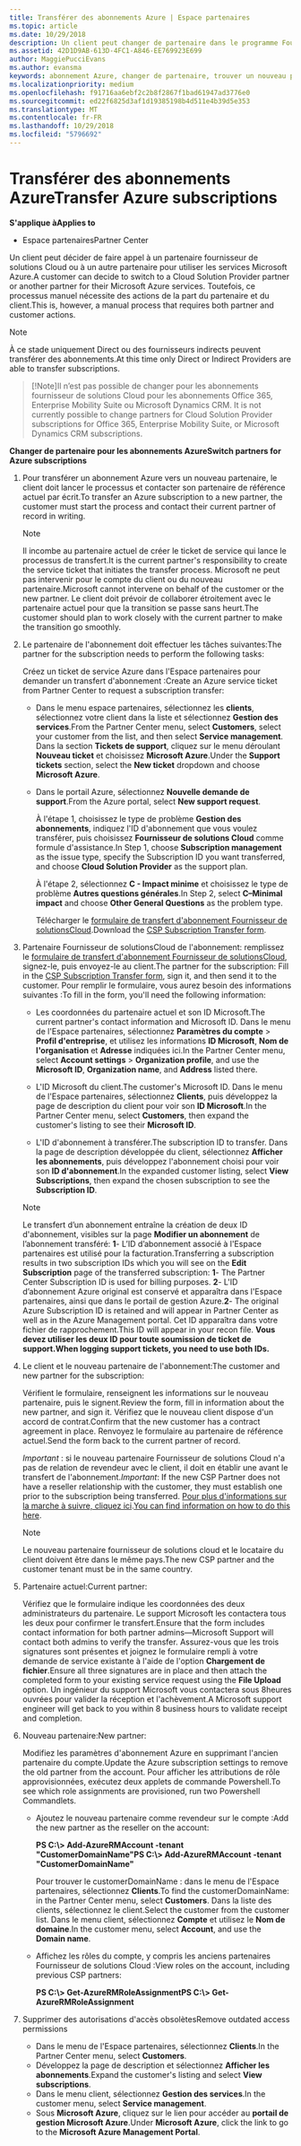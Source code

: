 ```yaml
---
title: Transférer des abonnements Azure | Espace partenaires
ms.topic: article
ms.date: 10/29/2018
description: Un client peut changer de partenaire dans le programme Fournisseur de solutions&nbsp;Cloud pour utiliser les services Microsoft&nbsp;Azure. Toutefois, ce processus manuel nécessite des actions de la part du partenaire et du client.
ms.assetid: 42D1D9AB-613D-4FC1-A846-EE769923E699
author: MaggiePucciEvans
ms.author: evansma
keywords: abonnement Azure, changer de partenaire, trouver un nouveau partenaire, autre partenaire
ms.localizationpriority: medium
ms.openlocfilehash: f91716aa6ebf2c2b8f2867f1bad61947ad3776e0
ms.sourcegitcommit: ed22f6825d3af1d19385198b4d511e4b39d5e353
ms.translationtype: MT
ms.contentlocale: fr-FR
ms.lasthandoff: 10/29/2018
ms.locfileid: "5796692"
---
```

# <a name="transfer-azure-subscriptions"></a><span data-ttu-id="10c79-105">Transférer des abonnements Azure</span><span class="sxs-lookup"><span data-stu-id="10c79-105">Transfer Azure subscriptions</span></span> 

**<span data-ttu-id="10c79-106">S'applique à</span><span class="sxs-lookup"><span data-stu-id="10c79-106">Applies to</span></span>**

-  <span data-ttu-id="10c79-107">Espace partenaires</span><span class="sxs-lookup"><span data-stu-id="10c79-107">Partner Center</span></span>

<span data-ttu-id="10c79-108">Un client peut décider de faire appel à un partenaire fournisseur de solutions Cloud ou à un autre partenaire pour utiliser les services Microsoft Azure.</span><span class="sxs-lookup"><span data-stu-id="10c79-108">A customer can decide to switch to a Cloud Solution Provider partner or another partner for their Microsoft Azure services.</span></span> <span data-ttu-id="10c79-109">Toutefois, ce processus manuel nécessite des actions de la part du partenaire et du client.</span><span class="sxs-lookup"><span data-stu-id="10c79-109">This is, however, a manual process that requires both partner and customer actions.</span></span>

>[!Note]  
><span data-ttu-id="10c79-110">À ce stade uniquement Direct ou des fournisseurs indirects peuvent transférer des abonnements.</span><span class="sxs-lookup"><span data-stu-id="10c79-110">At this time only Direct or Indirect Providers are able to transfer subscriptions.</span></span>

>[!Note]<span data-ttu-id="10c79-111">Il n’est pas possible de changer pour les abonnements fournisseur de solutions Cloud pour les abonnements Office 365, Enterprise Mobility Suite ou Microsoft Dynamics CRM.</span><span class="sxs-lookup"><span data-stu-id="10c79-111"> It is not currently possible to change partners for Cloud Solution Provider subscriptions for Office 365, Enterprise Mobility Suite, or Microsoft Dynamics CRM subscriptions.</span></span>



**<span data-ttu-id="10c79-112">Changer de partenaire pour les abonnements Azure</span><span class="sxs-lookup"><span data-stu-id="10c79-112">Switch partners for Azure subscriptions</span></span>**

1.  <span data-ttu-id="10c79-113">Pour transférer un abonnement Azure vers un nouveau partenaire, le client doit lancer le processus et contacter son partenaire de référence actuel par écrit.</span><span class="sxs-lookup"><span data-stu-id="10c79-113">To transfer an Azure subscription to a new partner, the customer must start the process and contact their current partner of record in writing.</span></span> 

    >[!Note]
    ><span data-ttu-id="10c79-114">Il incombe au partenaire actuel de créer le ticket de service qui lance le processus de transfert.</span><span class="sxs-lookup"><span data-stu-id="10c79-114">It is the current partner's responsibility to create the service ticket that initiates the transfer process.</span></span> <span data-ttu-id="10c79-115">Microsoft ne peut pas intervenir pour le compte du client ou du nouveau partenaire.</span><span class="sxs-lookup"><span data-stu-id="10c79-115">Microsoft cannot intervene on behalf of the customer or the new partner.</span></span> <span data-ttu-id="10c79-116">Le client doit prévoir de collaborer étroitement avec le partenaire actuel pour que la transition se passe sans heurt.</span><span class="sxs-lookup"><span data-stu-id="10c79-116">The customer should plan to work closely with the current partner to make the transition go smoothly.</span></span>

2.  <span data-ttu-id="10c79-117">Le partenaire de l'abonnement doit effectuer les tâches suivantes:</span><span class="sxs-lookup"><span data-stu-id="10c79-117">The partner for the subscription needs to perform the following tasks:</span></span>

    <span data-ttu-id="10c79-118">Créez un ticket de service Azure dans l'Espace partenaires pour demander un transfert d'abonnement&nbsp;:</span><span class="sxs-lookup"><span data-stu-id="10c79-118">Create an Azure service ticket from Partner Center to request a subscription transfer:</span></span>

    -   <span data-ttu-id="10c79-119">Dans le menu espace partenaires, sélectionnez les **clients**, sélectionnez votre client dans la liste et sélectionnez **Gestion des services**.</span><span class="sxs-lookup"><span data-stu-id="10c79-119">From the Partner Center menu, select **Customers**, select your customer from the list, and then select **Service management**.</span></span> <span data-ttu-id="10c79-120">Dans la section **Tickets de support**, cliquez sur le menu déroulant **Nouveau ticket** et choisissez **Microsoft Azure**.</span><span class="sxs-lookup"><span data-stu-id="10c79-120">Under the **Support tickets** section, select the **New ticket** dropdown and choose **Microsoft Azure**.</span></span>

    -   <span data-ttu-id="10c79-121">Dans le portail Azure, sélectionnez **Nouvelle demande de support**.</span><span class="sxs-lookup"><span data-stu-id="10c79-121">From the Azure portal, select **New support request**.</span></span>

        <span data-ttu-id="10c79-122">À l'étape&nbsp;1, choisissez le type de problème **Gestion des abonnements**, indiquez l'ID d'abonnement que vous voulez transférer, puis choisissez **Fournisseur de solutions&nbsp;Cloud** comme formule d'assistance.</span><span class="sxs-lookup"><span data-stu-id="10c79-122">In Step 1, choose **Subscription management** as the issue type, specify the Subscription ID you want transferred, and choose **Cloud Solution Provider** as the support plan.</span></span>

        <span data-ttu-id="10c79-123">À l'étape 2, sélectionnez **C - Impact minime** et choisissez le type de problème **Autres questions générales**.</span><span class="sxs-lookup"><span data-stu-id="10c79-123">In Step 2, select **C–Minimal impact** and choose **Other General Questions** as the problem type.</span></span>

        <span data-ttu-id="10c79-124">Télécharger le [formulaire de transfert d'abonnement Fournisseur de solutionsCloud](https://assets.windowsphone.com/5222c408-e546-4e01-b72a-2ec7d4c43d57/CSP_Subscription_Transfer_Form_Azure_InvariantCulture_Default.zip).</span><span class="sxs-lookup"><span data-stu-id="10c79-124">Download the [CSP Subscription Transfer form](https://assets.windowsphone.com/5222c408-e546-4e01-b72a-2ec7d4c43d57/CSP_Subscription_Transfer_Form_Azure_InvariantCulture_Default.zip).</span></span>

3.  <span data-ttu-id="10c79-125">Partenaire Fournisseur de solutionsCloud de l'abonnement: remplissez le [formulaire de transfert d'abonnement Fournisseur de solutionsCloud](https://assets.windowsphone.com/5222c408-e546-4e01-b72a-2ec7d4c43d57/CSP_Subscription_Transfer_Form_Azure_InvariantCulture_Default.zip), signez-le, puis envoyez-le au client.</span><span class="sxs-lookup"><span data-stu-id="10c79-125">The partner for the subscription: Fill in the [CSP Subscription Transfer form](https://assets.windowsphone.com/5222c408-e546-4e01-b72a-2ec7d4c43d57/CSP_Subscription_Transfer_Form_Azure_InvariantCulture_Default.zip), sign it, and then send it to the customer.</span></span> <span data-ttu-id="10c79-126">Pour remplir le formulaire, vous aurez besoin des informations suivantes&nbsp;:</span><span class="sxs-lookup"><span data-stu-id="10c79-126">To fill in the form, you'll need the following information:</span></span>

    -   <span data-ttu-id="10c79-127">Les coordonnées du partenaire actuel et son ID Microsoft.</span><span class="sxs-lookup"><span data-stu-id="10c79-127">The current partner's contact information and Microsoft ID.</span></span> <span data-ttu-id="10c79-128">Dans le menu de l'Espace partenaires, sélectionnez **Paramètres du compte** &gt; **Profil d'entreprise**, et utilisez les informations **ID Microsoft**, **Nom de l'organisation** et **Adresse** indiquées ici.</span><span class="sxs-lookup"><span data-stu-id="10c79-128">In the Partner Center menu, select **Account settings** &gt; **Organization profile**, and use the **Microsoft ID**, **Organization name**, and **Address** listed there.</span></span>

    -   <span data-ttu-id="10c79-129">L'ID&nbsp;Microsoft du client.</span><span class="sxs-lookup"><span data-stu-id="10c79-129">The customer's Microsoft ID.</span></span> <span data-ttu-id="10c79-130">Dans le menu de l'Espace partenaires, sélectionnez **Clients**, puis développez la page de description du client pour voir son **ID&nbsp;Microsoft**.</span><span class="sxs-lookup"><span data-stu-id="10c79-130">In the Partner Center menu, select **Customers**, then expand the customer's listing to see their **Microsoft ID**.</span></span>

    -   <span data-ttu-id="10c79-131">L'ID d'abonnement à transférer.</span><span class="sxs-lookup"><span data-stu-id="10c79-131">The subscription ID to transfer.</span></span> <span data-ttu-id="10c79-132">Dans la page de description développée du client, sélectionnez **Afficher les abonnements**, puis développez l'abonnement choisi pour voir son **ID d'abonnement**.</span><span class="sxs-lookup"><span data-stu-id="10c79-132">In the expanded customer listing, select **View Subscriptions**, then expand the chosen subscription to see the **Subscription ID**.</span></span>

     >[!Note]
     ><span data-ttu-id="10c79-133">Le transfert d’un abonnement entraîne la création de deux ID d'abonnement, visibles sur la page **Modifier un abonnement** de l’abonnement transféré: **1**- L’ID d’abonnement associé à l'Espace partenaires est utilisé pour la facturation.</span><span class="sxs-lookup"><span data-stu-id="10c79-133">Transferring a subscription results in two subscription IDs which you will see on the **Edit Subscription** page of the transferred subscription: **1**- The Partner Center Subscription ID is used for billing purposes.</span></span> 
    <span data-ttu-id="10c79-134">**2**- L'ID d’abonnement Azure original est conservé et apparaîtra dans l'Espace partenaires, ainsi que dans le portail de gestion Azure.</span><span class="sxs-lookup"><span data-stu-id="10c79-134">**2**-  The original Azure Subscription ID is retained and will appear in Partner Center as well as in the Azure Management portal.</span></span> <span data-ttu-id="10c79-135">Cet ID apparaîtra dans votre fichier de rapprochement.</span><span class="sxs-lookup"><span data-stu-id="10c79-135">This ID will appear in your recon file.</span></span>  **<span data-ttu-id="10c79-136">Vous devez utiliser les deux ID pour toute soumission de ticket de support.</span><span class="sxs-lookup"><span data-stu-id="10c79-136">When logging support tickets, you need to use both IDs.</span></span>**

4.  <span data-ttu-id="10c79-137">Le client et le nouveau partenaire de l'abonnement:</span><span class="sxs-lookup"><span data-stu-id="10c79-137">The customer and new partner for the subscription:</span></span>

    <span data-ttu-id="10c79-138">Vérifient le formulaire, renseignent les informations sur le nouveau partenaire, puis le signent.</span><span class="sxs-lookup"><span data-stu-id="10c79-138">Review the form, fill in information about the new partner, and sign it.</span></span> <span data-ttu-id="10c79-139">Vérifiez que le nouveau client dispose d'un accord de contrat.</span><span class="sxs-lookup"><span data-stu-id="10c79-139">Confirm that the new customer has a contract agreement in place.</span></span> <span data-ttu-id="10c79-140">Renvoyez le formulaire au partenaire de référence actuel.</span><span class="sxs-lookup"><span data-stu-id="10c79-140">Send the form back to the current partner of record.</span></span>

    <span data-ttu-id="10c79-141">*Important*&nbsp;: si le nouveau partenaire Fournisseur de solutions&nbsp;Cloud n'a pas de relation de revendeur avec le client, il doit en établir une avant le transfert de l'abonnement.</span><span class="sxs-lookup"><span data-stu-id="10c79-141">*Important*: If the new CSP Partner does not have a reseller relationship with the customer, they must establish one prior to the subscription being transferred.</span></span> <span data-ttu-id="10c79-142">[Pour plus d'informations sur la marche à suivre, cliquez ici](request-a-relationship-with-a-customer.md).</span><span class="sxs-lookup"><span data-stu-id="10c79-142">[You can find information on how to do this here](request-a-relationship-with-a-customer.md).</span></span>

    >[!Note]
    ><span data-ttu-id="10c79-143">Le nouveau partenaire fournisseur de solutions cloud et le locataire du client doivent être dans le même pays.</span><span class="sxs-lookup"><span data-stu-id="10c79-143">The new CSP partner and the customer tenant must be in the same country.</span></span> 

5.  <span data-ttu-id="10c79-144">Partenaire actuel:</span><span class="sxs-lookup"><span data-stu-id="10c79-144">Current partner:</span></span>

    <span data-ttu-id="10c79-145">Vérifiez que le formulaire indique les coordonnées des deux administrateurs du partenaire. Le support Microsoft les contactera tous les deux pour confirmer le transfert.</span><span class="sxs-lookup"><span data-stu-id="10c79-145">Ensure that the form includes contact information for both partner admins—Microsoft Support will contact both admins to verify the transfer.</span></span> <span data-ttu-id="10c79-146">Assurez-vous que les trois signatures sont présentes et joignez le formulaire rempli à votre demande de service existante à l'aide de l'option **Chargement de fichier**.</span><span class="sxs-lookup"><span data-stu-id="10c79-146">Ensure all three signatures are in place and then attach the completed form to your existing service request using the **File Upload** option.</span></span> <span data-ttu-id="10c79-147">Un ingénieur du support Microsoft vous contactera sous 8heures ouvrées pour valider la réception et l'achèvement.</span><span class="sxs-lookup"><span data-stu-id="10c79-147">A Microsoft support engineer will get back to you within 8 business hours to validate receipt and completion.</span></span>

6.  <span data-ttu-id="10c79-148">Nouveau partenaire:</span><span class="sxs-lookup"><span data-stu-id="10c79-148">New partner:</span></span>

    <span data-ttu-id="10c79-149">Modifiez les paramètres d'abonnement Azure en supprimant l'ancien partenaire du compte.</span><span class="sxs-lookup"><span data-stu-id="10c79-149">Update the Azure subscription settings to remove the old partner from the account.</span></span> <span data-ttu-id="10c79-150">Pour afficher les attributions de rôle approvisionnées, exécutez deux applets de commande Powershell.</span><span class="sxs-lookup"><span data-stu-id="10c79-150">To see which role assignments are provisioned, run two Powershell Commandlets.</span></span>

    -   <span data-ttu-id="10c79-151">Ajoutez le nouveau partenaire comme revendeur sur le compte&nbsp;:</span><span class="sxs-lookup"><span data-stu-id="10c79-151">Add the new partner as the reseller on the account:</span></span>

        **<span data-ttu-id="10c79-152">PS C:\\&gt; Add-AzureRMAccount -tenant "CustomerDomainName"</span><span class="sxs-lookup"><span data-stu-id="10c79-152">PS C:\\&gt; Add-AzureRMAccount -tenant "CustomerDomainName"</span></span>**

        <span data-ttu-id="10c79-153">Pour trouver le customerDomainName&nbsp;: dans le menu de l'Espace partenaires, sélectionnez **Clients**.</span><span class="sxs-lookup"><span data-stu-id="10c79-153">To find the customerDomainName: in the Partner Center menu, select **Customers**.</span></span> <span data-ttu-id="10c79-154">Dans la liste des clients, sélectionnez le client.</span><span class="sxs-lookup"><span data-stu-id="10c79-154">Select the customer from the customer list.</span></span> <span data-ttu-id="10c79-155">Dans le menu client, sélectionnez **Compte** et utilisez le **Nom de domaine**.</span><span class="sxs-lookup"><span data-stu-id="10c79-155">In the customer menu, select **Account**, and use the **Domain name**.</span></span>

    -   <span data-ttu-id="10c79-156">Affichez les rôles du compte, y compris les anciens partenaires Fournisseur de solutions&nbsp;Cloud&nbsp;:</span><span class="sxs-lookup"><span data-stu-id="10c79-156">View roles on the account, including previous CSP partners:</span></span>

        **<span data-ttu-id="10c79-157">PS C:\\&gt; Get-AzureRMRoleAssignment</span><span class="sxs-lookup"><span data-stu-id="10c79-157">PS C:\\&gt; Get-AzureRMRoleAssignment</span></span>**

7. <span data-ttu-id="10c79-158">Supprimer des autorisations d'accès obsolètes</span><span class="sxs-lookup"><span data-stu-id="10c79-158">Remove outdated access permissions</span></span>

    -  <span data-ttu-id="10c79-159">Dans le menu de l'Espace partenaires, sélectionnez **Clients**.</span><span class="sxs-lookup"><span data-stu-id="10c79-159">In the Partner Center menu, select **Customers**.</span></span> 
    -  <span data-ttu-id="10c79-160">Développez la page de description et sélectionnez **Afficher les abonnements**.</span><span class="sxs-lookup"><span data-stu-id="10c79-160">Expand the customer's listing and select **View subscriptions**.</span></span> 
    -  <span data-ttu-id="10c79-161">Dans le menu client, sélectionnez **Gestion des services**.</span><span class="sxs-lookup"><span data-stu-id="10c79-161">In the customer menu, select **Service management**.</span></span> 
    -  <span data-ttu-id="10c79-162">Sous **Microsoft&nbsp;Azure**, cliquez sur le lien pour accéder au **portail de gestion Microsoft&nbsp;Azure**.</span><span class="sxs-lookup"><span data-stu-id="10c79-162">Under **Microsoft Azure**, click the link to go to the **Microsoft Azure Management Portal**.</span></span>

 

 




